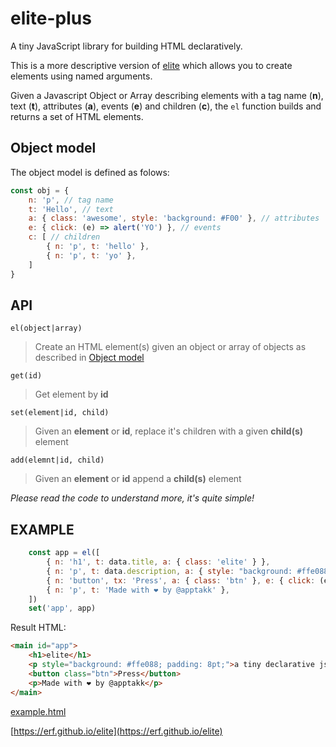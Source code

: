 # elite-plus

A tiny JavaScript library for building HTML declaratively.

This is a more descriptive version of [elite](https://github.com/erf/elite) which allows you to create elements using named arguments.

Given a Javascript Object or Array describing elements with a tag name (**n**), text (**t**), attributes (**a**), events (**e**) and children (**c**), the `el` function builds and returns a set of HTML elements.

## Object model

The object model is defined as folows:

```Javascript
const obj = {
    n: 'p', // tag name
    t: 'Hello', // text
    a: { class: 'awesome', style: 'background: #F00' }, // attributes
    e: { click: (e) => alert('YO') }, // events
    c: [ // children
        { n: 'p', t: 'hello' },
        { n: 'p', t: 'yo' },
    ]
}
```

## API

`el(object|array)`

> Create an HTML element(s) given an object or array of objects as described in [Object model](#object-model)

`get(id)`

> Get element by **id**

`set(element|id, child)`

> Given an **element** or **id**, replace it's children with a given **child(s)** element

`add(elemnt|id, child)`

> Given an **element** or **id** append a **child(s)** element

*Please read the code to understand more, it's quite simple!*

## EXAMPLE

```Javascript
    const app = el([
        { n: 'h1', t: data.title, a: { class: 'elite' } },
        { n: 'p', t: data.description, a: { style: "background: #ffe088; padding: 8pt;" } },
        { n: 'button', tx: 'Press', a: { class: 'btn' }, e: { click: (e) => alert('YO') } },
        { n: 'p', t: 'Made with ❤ by @apptakk' },
    ])
    set('app', app)

```

Result HTML:

```HTML
<main id="app">
    <h1>elite</h1>
    <p style="background: #ffe088; padding: 8pt;">a tiny declarative js dom lib</p>
    <button class="btn">Press</button>
    <p>Made with ❤ by @apptakk</p>
</main>
```

[example.html](example.html)

[https://erf.github.io/elite](https://erf.github.io/elite)

